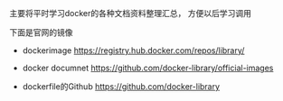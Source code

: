 主要将平时学习docker的各种文档资料整理汇总，
方便以后学习调用

下面是官网的镜像
+ dockerimage
https://registry.hub.docker.com/repos/library/

+ docker documnet
https://github.com/docker-library/official-images

+ dockerfile的Github
https://github.com/docker-library
